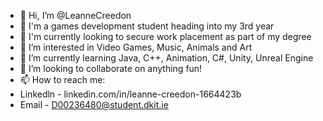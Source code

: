 - 👋 Hi, I’m @LeanneCreedon
- 🐧 I'm a games development student heading into my 3rd year
- 🐝 I'm currently looking to secure work placement as part of my degree
- 👀 I’m interested in Video Games, Music, Animals and Art
- 🌱 I’m currently learning Java, C++, Animation, C#, Unity, Unreal Engine
- 💞️ I’m looking to collaborate on anything fun!
- 📫 How to reach me:
- Linkedln - linkedin.com/in/leanne-creedon-1664423b
- Email - D00236480@student.dkit.ie

<!---
LeanneCreedon/LeanneCreedon is a ✨ special ✨ repository because its `README.md` (this file) appears on your GitHub profile.
You can click the Preview link to take a look at your changes.
--->
